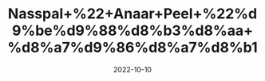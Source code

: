 ---
title: 'Nasspal+%22+Anaar+Peel+%22%d9%be%d9%88%d8%b3%d8%aa+%d8%a7%d9%86%d8%a7%d8%b1'
date: '2022-10-10' 
metatag: '' 
inventory: '0' 
draft: false 
# meta description 
shortDescripton: 'It+may+helps+treat+some+skin+conditions+and+may+protects+against+hearing+loss.'
description: 'Herb'
longdescription: ''
featured: True
# product Price
price: '60.0'
# Product Short Description
shortDescription: 'It+may+helps+treat+some+skin+conditions+and+may+protects+against+hearing+loss.'
productID: 'CBD3482D-9C24-ED11-9968-005056B3A416'
type: 'products'
category: 'Herb' 
thumnailproduct: 'https://eraconnect.blob.core.windows.net/product-images/aminsaddiquidawakhana/CBD3482D-9C24-ED11-9968-005056B3A416.webp' 
images:
  - image: 'https://eraconnect.blob.core.windows.net/product-images/aminsaddiquidawakhana/CBD3482D-9C24-ED11-9968-005056B3A416.webp'  
Variants:
---